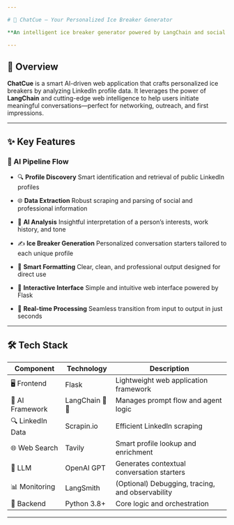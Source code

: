 ```yaml
---

# 🤖 ChatCue – Your Personalized Ice Breaker Generator

**An intelligent ice breaker generator powered by LangChain and social media intelligence**

---
```


## 🎯 Overview

**ChatCue** is a smart AI-driven web application that crafts personalized ice breakers by analyzing LinkedIn profile data. It leverages the power of **LangChain** and cutting-edge web intelligence to help users initiate meaningful conversations—perfect for networking, outreach, and first impressions.

---

## ✨ Key Features

### 🧠 AI Pipeline Flow

* 🔍 **Profile Discovery**
  Smart identification and retrieval of public LinkedIn profiles

* 🌐 **Data Extraction**
  Robust scraping and parsing of social and professional information

* 🧠 **AI Analysis**
  Insightful interpretation of a person’s interests, work history, and tone

* ✍️ **Ice Breaker Generation**
  Personalized conversation starters tailored to each unique profile

* 🎨 **Smart Formatting**
  Clear, clean, and professional output designed for direct use

* 💬 **Interactive Interface**
  Simple and intuitive web interface powered by Flask

* 🚀 **Real-time Processing**
  Seamless transition from input to output in just seconds

---

## 🛠️ Tech Stack

| Component        | Technology     | Description                                      |
| ---------------- | -------------- | ------------------------------------------------ |
| 🖥️ Frontend     | Flask          | Lightweight web application framework            |
| 🧠 AI Framework  | LangChain 🦜🔗 | Manages prompt flow and agent logic              |
| 🔍 LinkedIn Data | Scrapin.io     | Efficient LinkedIn scraping                      |
| 🌐 Web Search    | Tavily         | Smart profile lookup and enrichment              |
| 🤖 LLM           | OpenAI GPT     | Generates contextual conversation starters       |
| 📊 Monitoring    | LangSmith      | (Optional) Debugging, tracing, and observability |
| 🐍 Backend       | Python 3.8+    | Core logic and orchestration                     |

---